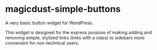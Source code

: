 # magicdust-simple-buttons
A very basic button widget for WordPress.

This widget is designed for the express purpose of making adding and removing simple, stylized links (links with a class) to sidebars more convenient for non-technical users.
